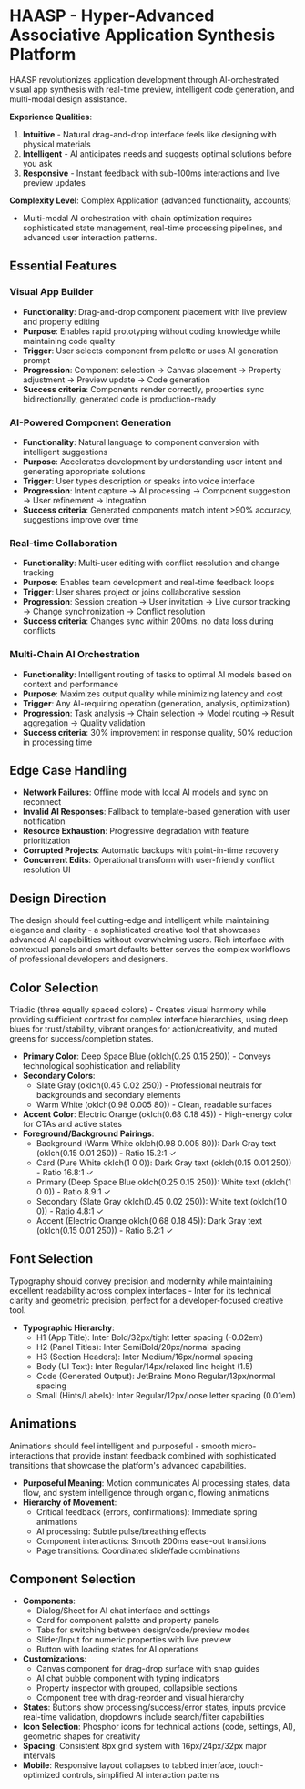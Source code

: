 # HAASP - Hyper-Advanced Associative Application Synthesis Platform

HAASP revolutionizes application development through AI-orchestrated visual app synthesis with real-time preview, intelligent code generation, and multi-modal design assistance.

**Experience Qualities**:
1. **Intuitive** - Natural drag-and-drop interface feels like designing with physical materials
2. **Intelligent** - AI anticipates needs and suggests optimal solutions before you ask
3. **Responsive** - Instant feedback with sub-100ms interactions and live preview updates

**Complexity Level**: Complex Application (advanced functionality, accounts)
- Multi-modal AI orchestration with chain optimization requires sophisticated state management, real-time processing pipelines, and advanced user interaction patterns.

## Essential Features

### Visual App Builder
- **Functionality**: Drag-and-drop component placement with live preview and property editing
- **Purpose**: Enables rapid prototyping without coding knowledge while maintaining code quality
- **Trigger**: User selects component from palette or uses AI generation prompt
- **Progression**: Component selection → Canvas placement → Property adjustment → Preview update → Code generation
- **Success criteria**: Components render correctly, properties sync bidirectionally, generated code is production-ready

### AI-Powered Component Generation
- **Functionality**: Natural language to component conversion with intelligent suggestions
- **Purpose**: Accelerates development by understanding user intent and generating appropriate solutions
- **Trigger**: User types description or speaks into voice interface
- **Progression**: Intent capture → AI processing → Component suggestion → User refinement → Integration
- **Success criteria**: Generated components match intent >90% accuracy, suggestions improve over time

### Real-time Collaboration
- **Functionality**: Multi-user editing with conflict resolution and change tracking
- **Purpose**: Enables team development and real-time feedback loops
- **Trigger**: User shares project or joins collaborative session
- **Progression**: Session creation → User invitation → Live cursor tracking → Change synchronization → Conflict resolution
- **Success criteria**: Changes sync within 200ms, no data loss during conflicts

### Multi-Chain AI Orchestration
- **Functionality**: Intelligent routing of tasks to optimal AI models based on context and performance
- **Purpose**: Maximizes output quality while minimizing latency and cost
- **Trigger**: Any AI-requiring operation (generation, analysis, optimization)
- **Progression**: Task analysis → Chain selection → Model routing → Result aggregation → Quality validation
- **Success criteria**: 30% improvement in response quality, 50% reduction in processing time

## Edge Case Handling

- **Network Failures**: Offline mode with local AI models and sync on reconnect
- **Invalid AI Responses**: Fallback to template-based generation with user notification
- **Resource Exhaustion**: Progressive degradation with feature prioritization
- **Corrupted Projects**: Automatic backups with point-in-time recovery
- **Concurrent Edits**: Operational transform with user-friendly conflict resolution UI

## Design Direction

The design should feel cutting-edge and intelligent while maintaining elegance and clarity - a sophisticated creative tool that showcases advanced AI capabilities without overwhelming users. Rich interface with contextual panels and smart defaults better serves the complex workflows of professional developers and designers.

## Color Selection

Triadic (three equally spaced colors) - Creates visual harmony while providing sufficient contrast for complex interface hierarchies, using deep blues for trust/stability, vibrant oranges for action/creativity, and muted greens for success/completion states.

- **Primary Color**: Deep Space Blue (oklch(0.25 0.15 250)) - Conveys technological sophistication and reliability
- **Secondary Colors**: 
  - Slate Gray (oklch(0.45 0.02 250)) - Professional neutrals for backgrounds and secondary elements
  - Warm White (oklch(0.98 0.005 80)) - Clean, readable surfaces
- **Accent Color**: Electric Orange (oklch(0.68 0.18 45)) - High-energy color for CTAs and active states
- **Foreground/Background Pairings**:
  - Background (Warm White oklch(0.98 0.005 80)): Dark Gray text (oklch(0.15 0.01 250)) - Ratio 15.2:1 ✓
  - Card (Pure White oklch(1 0 0)): Dark Gray text (oklch(0.15 0.01 250)) - Ratio 16.8:1 ✓
  - Primary (Deep Space Blue oklch(0.25 0.15 250)): White text (oklch(1 0 0)) - Ratio 8.9:1 ✓
  - Secondary (Slate Gray oklch(0.45 0.02 250)): White text (oklch(1 0 0)) - Ratio 4.8:1 ✓
  - Accent (Electric Orange oklch(0.68 0.18 45)): Dark Gray text (oklch(0.15 0.01 250)) - Ratio 6.2:1 ✓

## Font Selection

Typography should convey precision and modernity while maintaining excellent readability across complex interfaces - Inter for its technical clarity and geometric precision, perfect for a developer-focused creative tool.

- **Typographic Hierarchy**:
  - H1 (App Title): Inter Bold/32px/tight letter spacing (-0.02em)
  - H2 (Panel Titles): Inter SemiBold/20px/normal spacing
  - H3 (Section Headers): Inter Medium/16px/normal spacing
  - Body (UI Text): Inter Regular/14px/relaxed line height (1.5)
  - Code (Generated Output): JetBrains Mono Regular/13px/normal spacing
  - Small (Hints/Labels): Inter Regular/12px/loose letter spacing (0.01em)

## Animations

Animations should feel intelligent and purposeful - smooth micro-interactions that provide instant feedback combined with sophisticated transitions that showcase the platform's advanced capabilities.

- **Purposeful Meaning**: Motion communicates AI processing states, data flow, and system intelligence through organic, flowing animations
- **Hierarchy of Movement**: 
  - Critical feedback (errors, confirmations): Immediate spring animations
  - AI processing: Subtle pulse/breathing effects
  - Component interactions: Smooth 200ms ease-out transitions
  - Page transitions: Coordinated slide/fade combinations

## Component Selection

- **Components**: 
  - Dialog/Sheet for AI chat interface and settings
  - Card for component palette and property panels  
  - Tabs for switching between design/code/preview modes
  - Slider/Input for numeric properties with live preview
  - Button with loading states for AI operations
- **Customizations**: 
  - Canvas component for drag-drop surface with snap guides
  - AI chat bubble component with typing indicators
  - Property inspector with grouped, collapsible sections
  - Component tree with drag-reorder and visual hierarchy
- **States**: Buttons show processing/success/error states, inputs provide real-time validation, dropdowns include search/filter capabilities
- **Icon Selection**: Phosphor icons for technical actions (code, settings, AI), geometric shapes for creativity
- **Spacing**: Consistent 8px grid system with 16px/24px/32px major intervals
- **Mobile**: Responsive layout collapses to tabbed interface, touch-optimized controls, simplified AI interaction patterns
